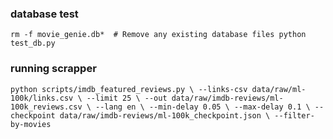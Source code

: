 ### database test

`
rm -f movie_genie.db*  # Remove any existing database files
python test_db.py
`

### running scrapper

`
python scripts/imdb_featured_reviews.py \
  --links-csv data/raw/ml-100k/links.csv \
  --limit 25 \
  --out data/raw/imdb-reviews/ml-100k_reviews.csv \
  --lang en \
  --min-delay 0.05 \
  --max-delay 0.1 \
  --checkpoint data/raw/imdb-reviews/ml-100k_checkpoint.json \
  --filter-by-movies
`